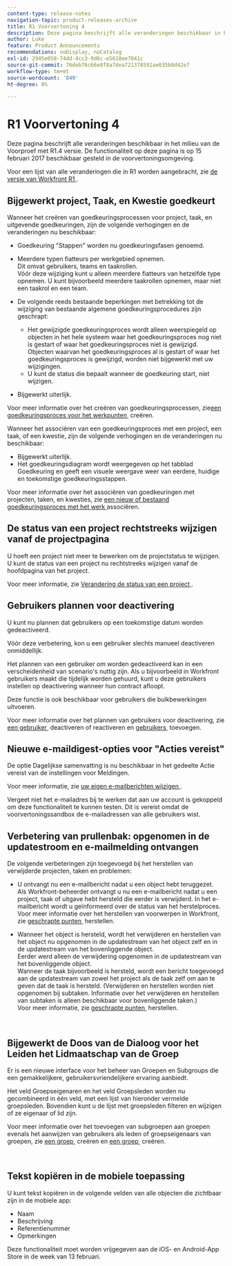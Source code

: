 ```yaml
---
content-type: release-notes
navigation-topic: product-releases-archive
title: R1 Voorvertoning 4
description: Deze pagina beschrijft alle veranderingen beschikbaar in het milieu van de Voorproef met R1.4 versie. De functionaliteit op deze pagina is op 15 februari 2017 beschikbaar gesteld in de voorvertoningsomgeving.
author: Luke
feature: Product Announcements
recommendations: noDisplay, noCatalog
exl-id: 2945e058-74dd-4cc3-9d6c-e5618ee7041c
source-git-commit: 76deb76c66e8f8a7dea721378591ae035b8d42e7
workflow-type: tm+mt
source-wordcount: '849'
ht-degree: 0%

---
```


# R1 Voorvertoning 4

Deze pagina beschrijft alle veranderingen beschikbaar in het milieu van de Voorproef met R1.4 versie. De functionaliteit op deze pagina is op 15 februari 2017 beschikbaar gesteld in de voorvertoningsomgeving.

Voor een lijst van alle veranderingen die in R1 worden aangebracht, zie [&#x200B; de versie van Workfront R1 &#x200B;](../../../../product-announcements/product-releases/quarterly-release-archive/r1-release-activity/workfront-r1-release.md).

## Bijgewerkt project, Taak, en Kwestie goedkeurt

Wanneer het creëren van goedkeuringsprocessen voor project, taak, en uitgevende goedkeuringen, zijn de volgende verhogingen en de veranderingen nu beschikbaar: 

* Goedkeuring &quot;Stappen&quot; worden nu goedkeuringsfasen genoemd.
* Meerdere typen fiatteurs per werkgebied opnemen.\
  Dit omvat gebruikers, teams en taakrollen.\
  Vóór deze wijziging kunt u alleen meerdere fiatteurs van hetzelfde type opnemen. U kunt bijvoorbeeld meerdere taakrollen opnemen, maar niet een taakrol en een team.

* De volgende reeds bestaande beperkingen met betrekking tot de wijziging van bestaande algemene goedkeuringsprocedures zijn geschrapt:

   * Het gewijzigde goedkeuringsproces wordt alleen weerspiegeld op objecten in het hele systeem waar het goedkeuringsproces nog niet is gestart of waar het goedkeuringsproces niet is gewijzigd. Objecten waarvan het goedkeuringsproces al is gestart of waar het goedkeuringsproces is gewijzigd, worden niet bijgewerkt met uw wijzigingen.
   * U kunt de status die bepaalt wanneer de goedkeuring start, niet wijzigen.

* Bijgewerkt uiterlijk.

Voor meer informatie over het creëren van goedkeuringsprocessen, zie [&#x200B; een goedkeuringsproces voor het werkpunten &#x200B;](../../../../administration-and-setup/customize-workfront/configure-approval-milestone-processes/create-approval-processes.md) creëren.

Wanneer het associëren van een goedkeuringsproces met een project, een taak, of een kwestie, zijn de volgende verhogingen en de veranderingen nu beschikbaar:

* Bijgewerkt uiterlijk.
* Het goedkeuringsdiagram wordt weergegeven op het tabblad Goedkeuring en geeft een visuele weergave weer van eerdere, huidige en toekomstige goedkeuringsstappen.

Voor meer informatie over het associëren van goedkeuringen met projecten, taken, en kwesties, zie [&#x200B; een nieuw of bestaand goedkeuringsproces met het werk &#x200B;](../../../../review-and-approve-work/manage-approvals/associate-approval-with-work.md) associëren.

## De status van een project rechtstreeks wijzigen vanaf de projectpagina

U hoeft een project niet meer te bewerken om de projectstatus te wijzigen. U kunt de status van een project nu rechtstreeks wijzigen vanaf de hoofdpagina van het project.

Voor meer informatie, zie [&#x200B; Verandering de status van een project &#x200B;](../../../../manage-work/projects/manage-projects/change-project-status.md).

## Gebruikers plannen voor deactivering

U kunt nu plannen dat gebruikers op een toekomstige datum worden gedeactiveerd.

Vóór deze verbetering, kon u een gebruiker slechts manueel deactiveren onmiddellijk.

Het plannen van een gebruiker om worden gedeactiveerd kan in een verscheidenheid van scenario&#39;s nuttig zijn. Als u bijvoorbeeld in Workfront gebruikers maakt die tijdelijk worden gehuurd, kunt u deze gebruikers instellen op deactivering wanneer hun contract afloopt.

Deze functie is ook beschikbaar voor gebruikers die bulkbewerkingen uitvoeren. 

Voor meer informatie over het plannen van gebruikers voor deactivering, zie [&#x200B; een gebruiker &#x200B;](../../../../administration-and-setup/add-users/create-and-manage-users/deactivate-a-user.md) deactiveren of reactiveren en [&#x200B; gebruikers &#x200B;](../../../../administration-and-setup/add-users/create-and-manage-users/add-users.md) toevoegen.

## Nieuwe e-maildigest-opties voor &quot;Acties vereist&quot;

De optie Dagelijkse samenvatting is nu beschikbaar in het gedeelte Actie vereist van de instellingen voor Meldingen.

Voor meer informatie, zie [&#x200B; uw eigen e-mailberichten wijzigen &#x200B;](../../../../workfront-basics/using-notifications/activate-or-deactivate-your-own-event-notifications.md).

Vergeet niet het e-mailadres bij te werken dat aan uw account is gekoppeld om deze functionaliteit te kunnen testen. Dit is vereist omdat de voorvertoningssandbox de e-mailadressen van alle gebruikers wist.

## Verbetering van prullenbak: opgenomen in de updatestroom en e-mailmelding ontvangen

De volgende verbeteringen zijn toegevoegd bij het herstellen van verwijderde projecten, taken en problemen:

* U ontvangt nu een e-mailbericht nadat u een object hebt teruggezet.\
  Als Workfront-beheerder ontvangt u nu een e-mailbericht nadat u een project, taak of uitgave hebt hersteld die eerder is verwijderd. In het e-mailbericht wordt u geïnformeerd over de status van het herstelproces.\
  Voor meer informatie over het herstellen van voorwerpen in Workfront, zie [&#x200B; geschrapte punten &#x200B;](../../../../administration-and-setup/manage-workfront/manage-deleted-items/restore-deleted-items.md) herstellen.

* Wanneer het object is hersteld, wordt het verwijderen en herstellen van het object nu opgenomen in de updatestream van het object zelf en in de updatestream van het bovenliggende object.\
  Eerder werd alleen de verwijdering opgenomen in de updatestream van het bovenliggende object.\
  Wanneer de taak bijvoorbeeld is hersteld, wordt een bericht toegevoegd aan de updatestream van zowel het project als de taak zelf om aan te geven dat de taak is hersteld. (Verwijderen en herstellen worden niet opgenomen bij subtaken. Informatie over het verwijderen en herstellen van subtaken is alleen beschikbaar voor bovenliggende taken.)\
  Voor meer informatie, zie [&#x200B; geschrapte punten &#x200B;](../../../../administration-and-setup/manage-workfront/manage-deleted-items/restore-deleted-items.md) herstellen.

 

## Bijgewerkt de Doos van de Dialoog voor het Leiden het Lidmaatschap van de Groep

Er is een nieuwe interface voor het beheer van Groepen en Subgroups die een gemakkelijkere, gebruikersvriendelijkere ervaring aanbiedt.

Het veld Groepseigenaren en het veld Groepsleden worden nu gecombineerd in één veld, met een lijst van hieronder vermelde groepsleden. Bovendien kunt u de lijst met groepsleden filteren en wijzigen of ze eigenaar of lid zijn. 

Voor meer informatie over het toevoegen van subgroepen aan groepen evenals het aanwijzen van gebruikers als leden of groepseigenaars van groepen, zie [&#x200B; een groep &#x200B;](../../../../administration-and-setup/manage-groups/create-and-manage-groups/create-a-group.md) creëren en [&#x200B; een groep &#x200B;](../../../../administration-and-setup/manage-groups/create-and-manage-groups/create-a-group.md) creëren. 

 

## Tekst kopiëren in de mobiele toepassing

U kunt tekst kopiëren in de volgende velden van alle objecten die zichtbaar zijn in de mobiele app:

* Naam
* Beschrijving
* Referentienummer
* Opmerkingen

Deze functionaliteit moet worden vrijgegeven aan de iOS- en Android-App Store in de week van 13 februari.
